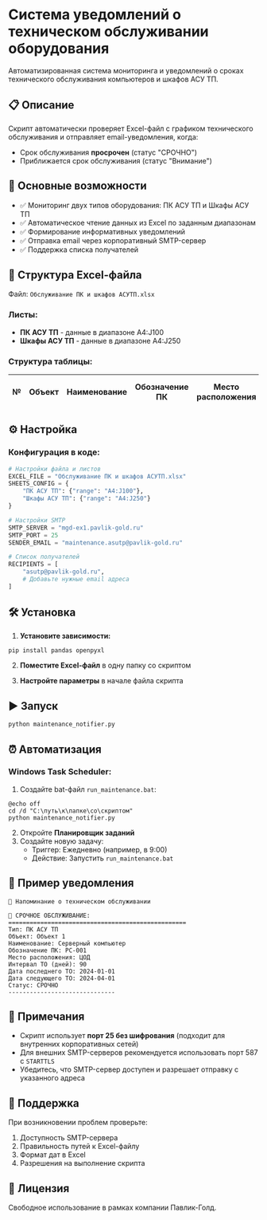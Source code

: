 # Система уведомлений о техническом обслуживании оборудования

Автоматизированная система мониторинга и уведомлений о сроках технического обслуживания компьютеров и шкафов АСУ ТП.

## 📋 Описание

Скрипт автоматически проверяет Excel-файл с графиком технического обслуживания и отправляет email-уведомления, когда:
- Срок обслуживания **просрочен** (статус "СРОЧНО")
- Приближается срок обслуживания (статус "Внимание")

## 🚀 Основные возможности

- ✅ Мониторинг двух типов оборудования: ПК АСУ ТП и Шкафы АСУ ТП
- ✅ Автоматическое чтение данных из Excel по заданным диапазонам
- ✅ Формирование информативных уведомлений
- ✅ Отправка email через корпоративный SMTP-сервер
- ✅ Поддержка списка получателей

## 📁 Структура Excel-файла

Файл: `Обслуживание ПК и шкафов АСУТП.xlsx`

### Листы:
- **ПК АСУ ТП** - данные в диапазоне A4:J100
- **Шкафы АСУ ТП** - данные в диапазоне A4:J250

### Структура таблицы:
| № | Объект | Наименование | Обозначение ПК | Место расположения | Интервал ТО (дней) | Напоминание (за дней) | Дата последнего ТО | Дата следующего ТО | Статус |
|---|--------|--------------|----------------|-------------------|-------------------|----------------------|-------------------|-------------------|--------|

## ⚙️ Настройка

### Конфигурация в коде:

```python
# Настройки файла и листов
EXCEL_FILE = "Обслуживание ПК и шкафов АСУТП.xlsx"
SHEETS_CONFIG = {
    "ПК АСУ ТП": {"range": "A4:J100"},
    "Шкафы АСУ ТП": {"range": "A4:J250"}
}

# Настройки SMTP
SMTP_SERVER = "mgd-ex1.pavlik-gold.ru"
SMTP_PORT = 25
SENDER_EMAIL = "maintenance.asutp@pavlik-gold.ru"

# Список получателей
RECIPIENTS = [
    "asutp@pavlik-gold.ru",
    # Добавьте нужные email адреса
]
```

## 🛠 Установка

1. **Установите зависимости:**
```bash
pip install pandas openpyxl
```

2. **Поместите Excel-файл** в одну папку со скриптом

3. **Настройте параметры** в начале файла скрипта

## ▶️ Запуск

```bash
python maintenance_notifier.py
```

## ⏰ Автоматизация

### Windows Task Scheduler:

1. Создайте bat-файл `run_maintenance.bat`:
```batch
@echo off
cd /d "C:\путь\к\папке\со\скриптом"
python maintenance_notifier.py
```

2. Откройте **Планировщик заданий**
3. Создайте новую задачу:
   - Триггер: Ежедневно (например, в 9:00)
   - Действие: Запустить `run_maintenance.bat`

## 📧 Пример уведомления

```
🔔 Напоминание о техническом обслуживании

🚨 СРОЧНОЕ ОБСЛУЖИВАНИЕ:
==================================================
Тип: ПК АСУ ТП
Объект: Объект 1
Наименование: Серверный компьютер
Обозначение ПК: PC-001
Место расположения: ЦОД
Интервал ТО (дней): 90
Дата последнего ТО: 2024-01-01
Дата следующего ТО: 2024-04-01
Статус: СРОЧНО
------------------------------
```

## 📝 Примечания

- Скрипт использует **порт 25 без шифрования** (подходит для внутренних корпоративных сетей)
- Для внешних SMTP-серверов рекомендуется использовать порт 587 с `STARTTLS`
- Убедитесь, что SMTP-сервер доступен и разрешает отправку с указанного адреса

## 🤝 Поддержка

При возникновении проблем проверьте:
1. Доступность SMTP-сервера
2. Правильность путей к Excel-файлу
3. Формат дат в Excel
4. Разрешения на выполнение скрипта

## 📄 Лицензия

Свободное использование в рамках компании Павлик-Голд.